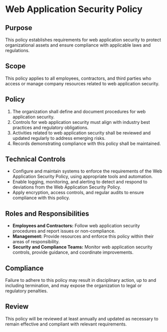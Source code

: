 # Web Application Security Policy

## Purpose
This policy establishes requirements for web application security to protect organizational assets and ensure compliance with applicable laws and regulations.

## Scope
This policy applies to all employees, contractors, and third parties who access or manage company resources related to web application security.

## Policy
1. The organization shall define and document procedures for web application security.
2. Controls for web application security must align with industry best practices and regulatory obligations.
3. Activities related to web application security shall be reviewed and updated regularly to address emerging risks.
4. Records demonstrating compliance with this policy shall be maintained.

## Technical Controls
- Configure and maintain systems to enforce the requirements of the Web Application Security Policy, using appropriate tools and automation.
- Enable logging, monitoring, and alerting to detect and respond to deviations from the Web Application Security Policy.
- Apply encryption, access controls, and regular audits to ensure compliance with this policy.

## Roles and Responsibilities
- **Employees and Contractors:** Follow web application security procedures and report issues or non-compliance.
- **Management:** Provide resources and enforce this policy within their areas of responsibility.
- **Security and Compliance Teams:** Monitor web application security controls, provide guidance, and coordinate improvements.

## Compliance
Failure to adhere to this policy may result in disciplinary action, up to and including termination, and may expose the organization to legal or regulatory penalties.

## Review
This policy will be reviewed at least annually and updated as necessary to remain effective and compliant with relevant requirements.
